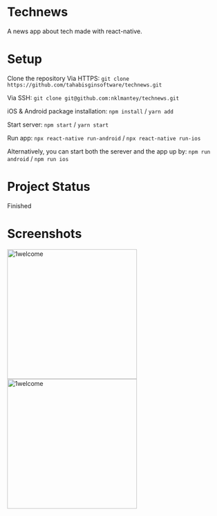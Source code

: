 # Technews

A news app about tech made with react-native.

# Setup

Clone the repository
Via HTTPS: `git clone https://github.com/tahabisginsoftware/technews.git`

Via SSH: `git clone git@github.com:nklmantey/technews.git`

iOS & Android package installation: `npm install` / `yarn add`

Start server: `npm start` / `yarn start`

Run app: `npx react-native run-android` / `npx react-native run-ios`

Alternatively, you can start both the serever and the app up by: `npm run android` / `npm run ios`

# Project Status
Finished

# Screenshots
<img align="left" alt="1welcome" src="https://i.imgur.com/E2Yi9p0.png" width="300"/>
<img align="left" alt="1welcome" src="https://i.ibb.co/k4DJVgF/two-news.png" width="300"/>
